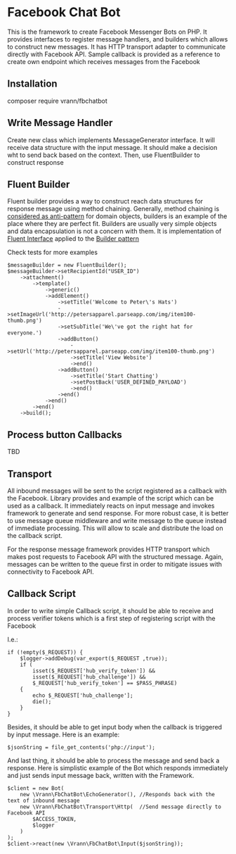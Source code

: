 # Facebook Chat Bot
 
This is the framework to create Facebook Messenger Bots on PHP. It provides interfaces to register message handlers, 
and builders which allows to construct new messages. It has HTTP transport adapter to communicate directly with 
Facebook API. Sample callback is provided as a reference to create own endpoint which receives messages from the Facebook
 
## Installation

composer require vrann/fbchatbot

## Write Message Handler

Create new class which implements MessageGenerator interface. It will receive data structure with the input message. 
It should make a decision wht to send back based on the context. Then, use FluentBuilder to construct response

## Fluent Builder

Fluent builder provides a way to construct reach data structures for response message using method chaining. Generally, 
method chaining is [considered as anti-pattern](https://ocramius.github.io/blog/fluent-interfaces-are-evil/) for domain 
objects, builders is an example of the place where they are perfect fit. Builders are usually very simple 
objects and data encapsulation is not a concern with them. It is implementation of [Fluent Interface](http://martinfowler.com/bliki/FluentInterface.html) applied to the 
[Builder pattern](https://en.wikipedia.org/wiki/Builder_pattern)

Check tests for more examples

```
$messageBuilder = new FluentBuilder();
$messageBuilder->setRecipientId("USER_ID")
    ->attachment()
        ->template()
            ->generic()
            ->addElement()
                ->setTitle('Welcome to Peter\'s Hats')
                ->setImageUrl('http://petersapparel.parseapp.com/img/item100-thumb.png')
                ->setSubTitle('We\'ve got the right hat for everyone.')
                ->addButton()
                    ->setUrl('http://petersapparel.parseapp.com/img/item100-thumb.png')
                    ->setTitle('View Website')
                    ->end()
                ->addButton()
                    ->setTitle('Start Chatting')
                    ->setPostBack('USER_DEFINED_PAYLOAD')
                    ->end()
                ->end()
            ->end()
        ->end()
    ->build();
```

## Process button Callbacks

TBD

## Transport

All inbound messages will be sent to the script registered as a callback with the Facebook. Library provides and example 
of the script which can be used as a callback. It immediately reacts on input message and invokes framework to generate 
and send response. For more robust case, it is better to use message queue middleware and write message to the queue 
instead of immediate processing. This will allow to scale and distribute the load on the callback script.

For the response message framework provides HTTP transport which makes post requests to Facebook API with the structured
message. Again, messages can be written to the queue first in order to mitigate issues with connectivity to 
Facebook API.

## Callback Script

In order to write simple Callback script, it should be able to receive and process verifier tokens which is a first 
step of registering script with the Facebook

I.e.:
```
if (!empty($_REQUEST)) {
    $logger->addDebug(var_export($_REQUEST ,true));
    if (
        isset($_REQUEST['hub_verify_token']) &&
        isset($_REQUEST['hub_challenge']) &&
        $_REQUEST['hub_verify_token'] == $PASS_PHRASE)
    {
        echo $_REQUEST['hub_challenge'];
        die();
    }
}
```

Besides, it should be able to get input body when the callback is triggered by input message. Here is an example:
```
$jsonString = file_get_contents('php://input');
```

And last thing, it should be able to process the message and send back a response. Here is simplistic example of the Bot 
which responds immediately and just sends input message back, written with the Framework.
```
$client = new Bot(
    new \Vrann\FbChatBot\EchoGenerator(), //Responds back with the text of inbound message
    new \Vrann\FbChatBot\Transport\Http(  //Send message directly to Facebook API
        $ACCESS_TOKEN,
        $logger
    )
);
$client->react(new \Vrann\FbChatBot\Input($jsonString));    
```